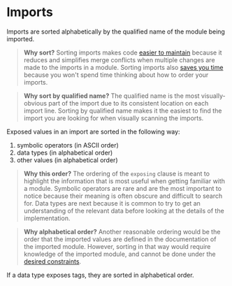 # Imports

Imports are sorted alphabetically by the qualified name of the module being imported.

> **Why sort?**
> Sorting imports makes code [easier to maintain][intro] because it reduces and simplifies
> merge conflicts when multiple changes are made to the imports in a module.
> Sorting imports also [saves you time][intro] because you won't spend time thinking
> about how to order your imports.

> **Why sort by qualified name?**
> The qualified name is the most visually-obvious part of the import due to
> its consistent location on each import line.
> Sorting by qualified name makes it the easiest to find the import
> you are looking for when visually scanning the imports.

Exposed values in an import are sorted in the following way:

1.  symbolic operators (in ASCII order)
2.  data types (in alphabetical order)
3.  other values (in alphabetical order)

> **Why this order?**
> The ordering of the `exposing` clause is meant to highlight the information
> that is most useful when getting familiar with a module.
> Symbolic operators are rare and are the most important to notice because
> their meaning is often obscure and difficult to search for.
> Data types are next because it is common to try to get an understanding of
> the relevant data before looking at the details of the implementation.

> **Why alphabetical order?**
> Another reasonable ordering would be the order that the imported values are
> defined in the documentation of the imported module.
> However, sorting in that way would require knowledge of the imported module,
> and cannot be done under the [desired constraints](./#constraints).

If a data type exposes tags, they are sorted in alphabetical order.


[intro]: ./#introduction
